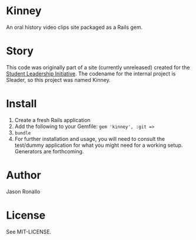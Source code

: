 # Kinney

An oral history video clips site packaged as a Rails gem.

# Story

This code was originally part of a site (currently unreleased) created for the [Student Leadership Initiative](http://news.lib.ncsu.edu/scrc/category/student-leaders/). The codename for the internal project is Sleader, so this project was named Kinney.

# Install

1. Create a fresh Rails application
2. Add the following to your Gemfile: 
`gem 'kinney', :git => `
3. `bundle`
4. For further installation and usage, you will need to consult the test/dummy application for what you might need for a working setup. Generators are forthcoming.

# Author

Jason Ronallo

# License

See MIT-LICENSE.